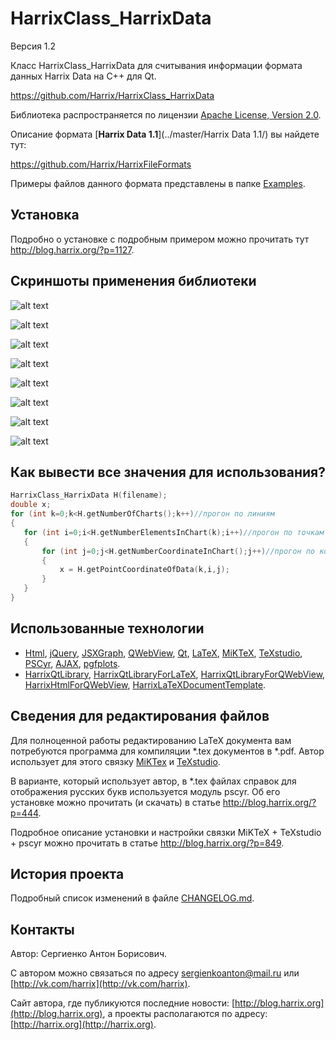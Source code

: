 HarrixClass_HarrixData
===========================================

Версия 1.2

Класс HarrixClass_HarrixData для считывания информации формата данных Harrix Data на C++ для Qt.

https://github.com/Harrix/HarrixClass_HarrixData

Библиотека распространяется по лицензии [Apache License, Version 2.0](../master/LICENSE.txt).

Описание формата [**Harrix Data 1.1**](../master/Harrix Data 1.1/) вы найдете тут:

https://github.com/Harrix/HarrixFileFormats

Примеры файлов данного формата представлены в папке [Examples](../master/Examples).

Установка
---------

Подробно о установке с подробным примером можно прочитать тут http://blog.harrix.org/?p=1127.

Скриншоты применения библиотеки
-------------------------------

![alt text](../master/imagesforgithub/example2.png "Пример вывода")

![alt text](../master/imagesforgithub/example3.png "Пример вывода")

![alt text](../master/imagesforgithub/example4.png "Пример вывода")

![alt text](../master/imagesforgithub/example5.png "Пример вывода")

![alt text](../master/imagesforgithub/example_6.png "Пример вывода")

![alt text](../master/imagesforgithub/example7.png "Пример вывода")

![alt text](../master/imagesforgithub/example8.png "Пример вывода")

![alt text](../master/imagesforgithub/example9.png "Пример вывода")

Как вывести все значения для использования?
-------------------------------------------

```cpp
HarrixClass_HarrixData H(filename);
double x;
for (int k=0;k<H.getNumberOfCharts();k++)//прогон по линиям
{
   for (int i=0;i<H.getNumberElementsInChart(k);i++)//прогон по точкам
   {
       for (int j=0;j<H.getNumberCoordinateInChart();j++)//прогон по координатам точки
       {
           x = H.getPointCoordinateOfData(k,i,j);
       }
   }
}
```

Использованные технологии
-------------------------

- [Html](http://ru.wikipedia.org/wiki/HTML), [jQuery](http://jquery.com/), [JSXGraph](https://github.com/jsxgraph/jsxgraph), [QWebView](http://qt-project.org/doc/qt-5/qwebview.html), [Qt](http://qt-project.org/), [LaTeX](http://ru.wikipedia.org/wiki/LaTeX), [MiKTeX](http://miktex.org/), [TeXstudio](http://texstudio.sourceforge.net/), [PSCyr](http://blog.harrix.org/?p=444), [AJAX](http://ru.wikipedia.org/wiki/AJAX), [pgfplots](http://pgfplots.sourceforge.net/).
- [HarrixQtLibrary](https://github.com/Harrix/HarrixQtLibrary), [HarrixQtLibraryForLaTeX](https://github.com/Harrix/HarrixQtLibraryForLaTeX), [HarrixQtLibraryForQWebView](https://github.com/Harrix/HarrixQtLibraryForQWebView), [HarrixHtmlForQWebView](https://github.com/Harrix/HarrixHtmlForQWebView), [HarrixLaTeXDocumentTemplate](https://github.com/Harrix/HarrixLaTeXDocumentTemplate).

Сведения для редактирования файлов
----------------------------------

Для полноценной работы редактированию LaTeX документа вам потребуются программа для компиляции \*.tex документов в \*.pdf. Автор использует для этого связку [MiKTex](http://www.miktex.org/) и [TeXstudio](http://texstudio.sourceforge.net/). 

В варианте, который использует автор, в \*.tex файлах справок для отображения русских букв используется модуль pscyr. Об его установке можно прочитать (и скачать) в статье http://blog.harrix.org/?p=444.

Подробное описание установки и настройки связки MiKTeX + TeXstudio + pscyr можно прочитать в статье http://blog.harrix.org/?p=849.

История проекта
---------------

Подробный список изменений в файле [CHANGELOG.md](../master/CHANGELOG.md).

Контакты
--------

Автор: Сергиенко Антон Борисович.

С автором можно связаться по адресу [sergienkoanton@mail.ru](mailto:sergienkoanton@mail.ru) или  [http://vk.com/harrix](http://vk.com/harrix).

Сайт автора, где публикуются последние новости: [http://blog.harrix.org](http://blog.harrix.org), а проекты располагаются по адресу: [http://harrix.org](http://harrix.org).
